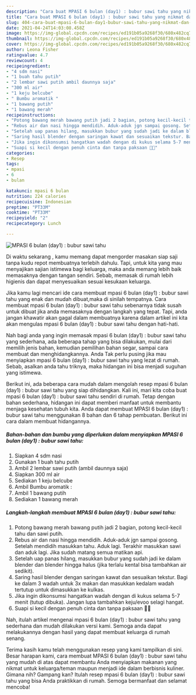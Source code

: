 ```yaml
---
description: "Cara buat MPASI 6 bulan (day1) : bubur sawi tahu yang nikmat dan Mudah Dibuat"
title: "Cara buat MPASI 6 bulan (day1) : bubur sawi tahu yang nikmat dan Mudah Dibuat"
slug: 404-cara-buat-mpasi-6-bulan-day1-bubur-sawi-tahu-yang-nikmat-dan-mudah-dibuat
date: 2021-04-24T14:03:08.458Z
image: https://img-global.cpcdn.com/recipes/ed191b05a9268f30/680x482cq70/mpasi-6-bulan-day1-bubur-sawi-tahu-foto-resep-utama.jpg
thumbnail: https://img-global.cpcdn.com/recipes/ed191b05a9268f30/680x482cq70/mpasi-6-bulan-day1-bubur-sawi-tahu-foto-resep-utama.jpg
cover: https://img-global.cpcdn.com/recipes/ed191b05a9268f30/680x482cq70/mpasi-6-bulan-day1-bubur-sawi-tahu-foto-resep-utama.jpg
author: Leona Fisher
ratingvalue: 4.7
reviewcount: 4
recipeingredient:
- "4 sdm nasi"
- "1 buah tahu putih"
- "2 lembar sawi putih ambil daunnya saja"
- "300 ml air"
- "1 keju belcube"
- " Bumbu aromatik "
- "1 bawang putih"
- "1 bawang merah"
recipeinstructions:
- "Potong bawang merah bawang putih jadi 2 bagian, potong kecil-kecil tahu dan sawi putih."
- "Rebus air dan nasi hingga mendidih. Aduk-aduk jgn sampai gosong. Setelah mendidih masukkan tahu. Aduk lagi. Terakhir masukkan sawi dan aduk lagi. Jika sudah matang semua matikan api."
- "Setelah uap panas hilang, masukkan bubur yang sudah jadi ke dalam blender dan blender hingga halus (jika terlalu kental bisa tambahkan air sedikit)."
- "Saring hasil blender dengan saringan kawat dan sesuaikan tekstur. Bagi ke dalam 3 wadah untuk 3x makan dan masukkan kedalam wadah tertutup untuk dimasukkan ke kulkas."
- "Jika ingin dikonsumsi hangatkan wadah dengan di kukus selama 5-7 menit (tutup dibuka). Jangan lupa tambahkan keju/evoo selagi hangat."
- "Suapi si kecil dengan penuh cinta dan tanpa paksaan 💜💜"
categories:
- Resep
tags:
- mpasi
- 6
- bulan

katakunci: mpasi 6 bulan 
nutrition: 224 calories
recipecuisine: Indonesian
preptime: "PT33M"
cooktime: "PT33M"
recipeyield: "2"
recipecategory: Lunch

---
```



![MPASI 6 bulan (day1) : bubur sawi tahu](https://img-global.cpcdn.com/recipes/ed191b05a9268f30/680x482cq70/mpasi-6-bulan-day1-bubur-sawi-tahu-foto-resep-utama.jpg)

Di waktu  sekarang , kamu memang dapat mengorder masakan siap saji tanpa kudu repot membuatnya terlebih dahulu. Tapi, untuk kita yang mau menyajikan sajian istimewa bagi keluarga, maka anda memang lebih baik memasaknya dengan tangan sendiri. Sebab, memasak di rumah lebih higienis dan dapat menyesuaikan sesuai kesukaan keluarga.

Jika kamu lagi mencari ide cara membuat mpasi 6 bulan (day1) : bubur sawi tahu yang enak dan mudah dibuat,maka di sinilah tempatnya. Cara membuat mpasi 6 bulan (day1) : bubur sawi tahu  sebenarnya tidak susah untuk dibuat jika anda memasaknya dengan langkah yang tepat. Tapi, anda jangan khawatir akan gagal dalam membuatnya 
karena dalam artikel ini kita akan mengulas mpasi 6 bulan (day1) : bubur sawi tahu dengan hati-hati.  



Nah bagi anda yang ingin memasak mpasi 6 bulan (day1) : bubur sawi tahu yang sederhana, ada beberapa tahap yang bisa dilakukan, mulai dari memilih jenis bahan, kemudian pemilihan bahan segar, sampai cara membuat dan menghidangkannya. Anda Tak perlu pusing jika mau menyiapkan mpasi 6 bulan (day1) : bubur sawi tahu yang lezat di rumah. Sebab, asalkan anda  tahu triknya, maka hidangan ini bisa menjadi suguhan yang istimewa.

Berikut ini, ada beberapa cara mudah dalam mengolah resep mpasi 6 bulan (day1) : bubur sawi tahu yang siap dihidangkan. Kali ini, mari kita coba buat mpasi 6 bulan (day1) : bubur sawi tahu sendiri di rumah. Tetap dengan bahan sederhana, hidangan ini dapat memberi manfaat untuk membantu menjaga kesehatan tubuh kita. Anda dapat membuat MPASI 6 bulan (day1) : bubur sawi tahu menggunakan 8 bahan dan 6 tahap pembuatan. Berikut ini cara dalam membuat hidangannya.

<!--inarticleads1-->

##### Bahan-bahan dan bumbu yang diperlukan dalam menyiapkan MPASI 6 bulan (day1) : bubur sawi tahu:

1. Siapkan 4 sdm nasi
1. Gunakan 1 buah tahu putih
1. Ambil 2 lembar sawi putih (ambil daunnya saja)
1. Siapkan 300 ml air
1. Sediakan 1 keju belcube
1. Ambil  Bumbu aromatik :
1. Ambil 1 bawang putih
1. Sediakan 1 bawang merah




<!--inarticleads2-->

##### Langkah-langkah membuat MPASI 6 bulan (day1) : bubur sawi tahu:

1. Potong bawang merah bawang putih jadi 2 bagian, potong kecil-kecil tahu dan sawi putih.
1. Rebus air dan nasi hingga mendidih. Aduk-aduk jgn sampai gosong. Setelah mendidih masukkan tahu. Aduk lagi. Terakhir masukkan sawi dan aduk lagi. Jika sudah matang semua matikan api.
1. Setelah uap panas hilang, masukkan bubur yang sudah jadi ke dalam blender dan blender hingga halus (jika terlalu kental bisa tambahkan air sedikit).
1. Saring hasil blender dengan saringan kawat dan sesuaikan tekstur. Bagi ke dalam 3 wadah untuk 3x makan dan masukkan kedalam wadah tertutup untuk dimasukkan ke kulkas.
1. Jika ingin dikonsumsi hangatkan wadah dengan di kukus selama 5-7 menit (tutup dibuka). Jangan lupa tambahkan keju/evoo selagi hangat.
1. Suapi si kecil dengan penuh cinta dan tanpa paksaan 💜💜




Nah, itulah artikel mengenai  mpasi 6 bulan (day1) : bubur sawi tahu  yang sederhana dan mudah dilakukan versi kami. Semoga anda dapat melakukannya dengan hasil yang dapat membuat keluarga di rumah senang. 

Terima kasih kamu telah menggunakan resep yang kami tampilkan di sini. Besar harapan kami, cara membuat  MPASI 6 bulan (day1) : bubur sawi tahu yang mudah di atas dapat membantu Anda menyiapkan makanan yang nikmat untuk keluarga/teman maupun menjadi ide dalam berbisnis kuliner. Gimana nih? Gampang kan? Itulah resep mpasi 6 bulan (day1) : bubur sawi tahu yang bisa Anda praktikkan di rumah. Semoga bermanfaat dan selamat mencoba!

